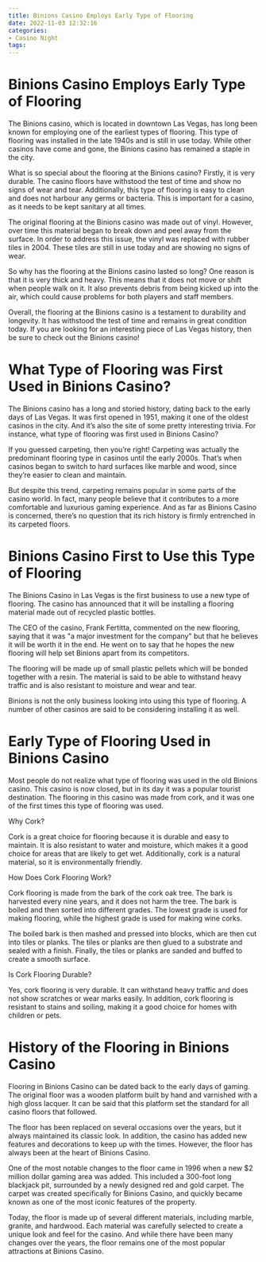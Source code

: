 ```yaml
---
title: Binions Casino Employs Early Type of Flooring 
date: 2022-11-03 12:32:16
categories:
- Casino Night
tags:
---
```



#  Binions Casino Employs Early Type of Flooring 

The Binions casino, which is located in downtown Las Vegas, has long been known for employing one of the earliest types of flooring. This type of flooring was installed in the late 1940s and is still in use today. While other casinos have come and gone, the Binions casino has remained a staple in the city.

What is so special about the flooring at the Binions casino? Firstly, it is very durable. The casino floors have withstood the test of time and show no signs of wear and tear. Additionally, this type of flooring is easy to clean and does not harbour any germs or bacteria. This is important for a casino, as it needs to be kept sanitary at all times.

The original flooring at the Binions casino was made out of vinyl. However, over time this material began to break down and peel away from the surface. In order to address this issue, the vinyl was replaced with rubber tiles in 2004. These tiles are still in use today and are showing no signs of wear.

So why has the flooring at the Binions casino lasted so long? One reason is that it is very thick and heavy. This means that it does not move or shift when people walk on it. It also prevents debris from being kicked up into the air, which could cause problems for both players and staff members.

Overall, the flooring at the Binions casino is a testament to durability and longevity. It has withstood the test of time and remains in great condition today. If you are looking for an interesting piece of Las Vegas history, then be sure to check out the Binions casino!

#  What Type of Flooring was First Used in Binions Casino?

The Binions casino has a long and storied history, dating back to the early days of Las Vegas. It was first opened in 1951, making it one of the oldest casinos in the city. And it’s also the site of some pretty interesting trivia. For instance, what type of flooring was first used in Binions Casino?

If you guessed carpeting, then you’re right! Carpeting was actually the predominant flooring type in casinos until the early 2000s. That’s when casinos began to switch to hard surfaces like marble and wood, since they’re easier to clean and maintain.

But despite this trend, carpeting remains popular in some parts of the casino world. In fact, many people believe that it contributes to a more comfortable and luxurious gaming experience. And as far as Binions Casino is concerned, there’s no question that its rich history is firmly entrenched in its carpeted floors.

#  Binions Casino First to Use this Type of Flooring 

The Binions Casino in Las Vegas is the first business to use a new type of flooring. The casino has announced that it will be installing a flooring material made out of recycled plastic bottles.

The CEO of the casino, Frank Fertitta, commented on the new flooring, saying that it was "a major investment for the company" but that he believes it will be worth it in the end. He went on to say that he hopes the new flooring will help set Binions apart from its competitors.

The flooring will be made up of small plastic pellets which will be bonded together with a resin. The material is said to be able to withstand heavy traffic and is also resistant to moisture and wear and tear.

Binions is not the only business looking into using this type of flooring. A number of other casinos are said to be considering installing it as well.

#  Early Type of Flooring Used in Binions Casino 

Most people do not realize what type of flooring was used in the old Binions casino. This casino is now closed, but in its day it was a popular tourist destination. The flooring in this casino was made from cork, and it was one of the first times this type of flooring was used.

Why Cork? 

Cork is a great choice for flooring because it is durable and easy to maintain. It is also resistant to water and moisture, which makes it a good choice for areas that are likely to get wet. Additionally, cork is a natural material, so it is environmentally friendly.

How Does Cork Flooring Work? 

Cork flooring is made from the bark of the cork oak tree. The bark is harvested every nine years, and it does not harm the tree. The bark is boiled and then sorted into different grades. The lowest grade is used for making flooring, while the highest grade is used for making wine corks.

The boiled bark is then mashed and pressed into blocks, which are then cut into tiles or planks. The tiles or planks are then glued to a substrate and sealed with a finish. Finally, the tiles or planks are sanded and buffed to create a smooth surface.

Is Cork Flooring Durable? 

Yes, cork flooring is very durable. It can withstand heavy traffic and does not show scratches or wear marks easily. In addition, cork flooring is resistant to stains and soiling, making it a good choice for homes with children or pets.

#  History of the Flooring in Binions Casino

Flooring in Binions Casino can be dated back to the early days of gaming. The original floor was a wooden platform built by hand and varnished with a high gloss lacquer. It can be said that this platform set the standard for all casino floors that followed.

The floor has been replaced on several occasions over the years, but it always maintained its classic look. In addition, the casino has added new features and decorations to keep up with the times. However, the floor has always been at the heart of Binions Casino.

One of the most notable changes to the floor came in 1996 when a new $2 million dollar gaming area was added. This included a 300-foot long blackjack pit, surrounded by a newly designed red and gold carpet. The carpet was created specifically for Binions Casino, and quickly became known as one of the most iconic features of the property.

Today, the floor is made up of several different materials, including marble, granite, and hardwood. Each material was carefully selected to create a unique look and feel for the casino. And while there have been many changes over the years, the floor remains one of the most popular attractions at Binions Casino.